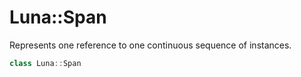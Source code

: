 # Luna::Span
Represents one reference to one continuous sequence of instances. 

```c++
class Luna::Span
```

